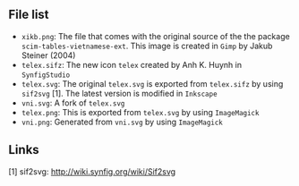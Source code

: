 ## File list

* `xikb.png`: The file that comes with the original source of the
  the package `scim-tables-vietnamese-ext`. This image is created
  in `Gimp` by Jakub Steiner (2004)
* `telex.sifz`: The new icon `telex` created by Anh K. Huynh in `SynfigStudio`
* `telex.svg`: The original `telex.svg` is exported from `telex.sifz` by
  using `sif2svg` [1]. The latest version is modified in `Inkscape`
* `vni.svg`: A fork of `telex.svg`
* `telex.png`: This is exported from `telex.svg` by using `ImageMagick`
* `vni.png`: Generated from `vni.svg` by using `ImageMagick`

## Links

[1] sif2svg: http://wiki.synfig.org/wiki/Sif2svg
